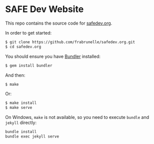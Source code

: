 # SAFE Dev Website

This repo contains the source code for [safedev.org](https://safedev.org).

In order to get started:

```sh
$ git clone https://github.com/frabrunelle/safedev.org.git
$ cd safedev.org
```

You should ensure you have [Bundler](http://bundler.io/) installed:

```sh
$ gem install bundler
```

And then:

```sh
$ make
```

Or:

```sh
$ make install
$ make serve
```

On Windows, `make` is not available, so you need to execute `bundle` and `jekyll` directly:

```sh
bundle install
bundle exec jekyll serve
```
